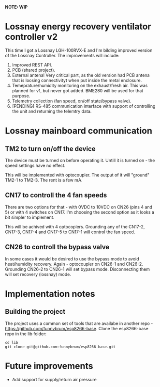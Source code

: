 **NOTE: WIP**

# Lossnay energy recovery ventilator controller v2

This time I got a Lossnay LGH-100RVX-E and I'm bilding improved version of the Lossnay Controller. The improvements will include:
 1) Improved REST API.
 2) PCB (shared project).
 3) External antena! Very critical part, as the old version had PCB antena that is loosing connectivityt when put inside the metal enclosure.
 4) Temeprature/humidity monitoring on the exhaust/fresh air. This was planned for v1, but never got added. BME280 will be used for that purpose.
 5) Telemetry collection (fan speed, on/off state/bypass valve).
 6) [PENDING] RS-485 communication interface with support of controlling the unit and returning the telemtry data.

# Lossnay mainboard communication

## TM2 to turn on/off the device

The device must be turned on before operating it. Untill it is turned on - the speed settings have no effect.

This will be implemented with optocoupler. The output of it will "ground" TM2-1 to TM2-3. The  rent is a few mA.


## CN17 to controll the 4 fan speeds

There are two options for that - with 0VDC to 10VDC on CN26 (pins 4 and 5) or with 4 switches on CN17. I'm choosing the second option as it looks a bit simpler to implement.

This will be achived with 4 optocoplers. Grounding any of the CN17-2, CN17-3, CN17-4 and CN17-5 to CN17-1 will control the fan speed.


## CN26 to controll the bypass valve

In some cases it would be desired to use the bypass mode to avoid heat/humidity recovery. Again - optocoupler on CN26-1 and CN26-2. Grounding CN26-2 to CN26-1 will set bypass mode. Disconnecting them will set recovery (lossnay) mode.

# Implementation notes

## Building the project

The project uses a common set of tools that are availabe in another repo - https://github.com/funnybrum/esp8266-base. Clone the esp8266-base repo in the lib folder:

```
cd lib
git clone git@github.com:funnybrum/esp8266-base.git
```

# Future improvements
* Add support for supply/return air pressure